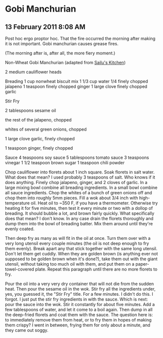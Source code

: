 # Gobi Manchurian
## 13 February 2011 8:08 AM

Post hoc ergo proptor hoc. That the fire occurred the morning after making it is not important. Gobi manchurian causes grease fires.

(The morning after is, after all, the more fiery moment.)



Non-Wheat Gobi Manchurian
(adapted from [Sailu's Kitchen][1])

2 medium cauliflower heads

Breading
1 cup nonwheat biscuit mix
1 1/3 cup water
1/4 finely chopped jalapeno
1 teaspoon finely chopped ginger
1 large clove finely chopped garlic



Stir Fry

2 tablespoons sesame oil

the rest of the jalapeno, chopped

whites of several green onions, chopped

1 large clove garlic, finely chopped

1 teaspoon ginger, finely chopped


Sauce
4 teaspoons soy sauce
5 tablespoons tomato sauce
3 teaspoons vinegar
1 1/2 teaspoon brown sugar
1 teaspoon chili powder

Chop cauliflower into florets about 1 inch square. Soak florets in salt water. What does that mean? I used probably 3 teaspoons of salt. Who knows if it does anything. Finely chop jalapeno, ginger, and 2 cloves of garlic. In a large mixing bowl combine all breading ingredients. In a small bowl combine all sauce ingredients. Chop the whites of a bunch of green onions off and chop them into roughly 5mm pieces. Fill a wok about 3/4 inch with high-temperature oil. Heat oil to ~350 F, if you have a thermometer. Otherwise try heating it for five minutes, then test it every minute or two with a dollop of breading. It should bubble a lot, and brown fairly quickly. What specifically does that mean? I don't know. In any case drain the florets thoroughly and dump them into the bowl of breading batter. Mix them around until they're evenly coated.

Then deep fry as many as will fit in the oil at once. Turn them over with a very long utensil every couple minutes (the oil is not deep enough to fry them evenly). Break apart any that stick together with the same long utensil. Don't let them get cuddly. When they are golden brown (is anything ever not supposed to be golden brown when it's done?), take them out with the giant utensil, without taking too much oil with them, and put them on a paper-towel-covered plate. Repeat this paragraph until there are no more florets to fry.

Pour the oil into a very very dry container that will not die from the sudden heat. Then pour the sesame oil in the wok. Stir fry all the ingredients under, yes, you guessed it, the "Stir Fry" title. For a few minutes. I didn't do this. I forgot. I just put the stir fry ingredients in with the sauce. Which is next: pour the sauce into the wok. Stir it constantly for about five minutes. Add a few tablespoons of water, and let it come to a boil again. Then dump in all the deep-fried florets and coat them with the sauce. The question here is: to immediately remove them from heat, or to fry them in hopes of making them crispy? I went in between, frying them for only about a minute, and they came out soggy.




























   [1]: http://www.sailusfood.com/2009/01/12/gobi-manchurian/
